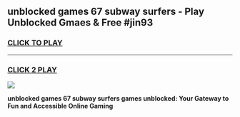 
## unblocked games 67 subway surfers - Play Unblocked Gmaes & Free #jin93
<h3>
<a href="https://premium.freeplayer.one?title=unblocked_games_67_subway_surfers&ref=01M">CLICK TO PLAY</a></h3>
<hr>

<h3>
<a href="https://premium.freeplayer.one?title=unblocked_games_67_subway_surfers&ref=01M">CLICK 2 PLAY</a>
  
</h3>

<a href="https://premium.freeplayer.one?title=unblocked_games_67_subway_surfers&ref=01M"><img src="https://clearcache.store/games.png"></a>


**unblocked games 67 subway surfers games unblocked: Your Gateway to Fun and Accessible Online Gaming**
